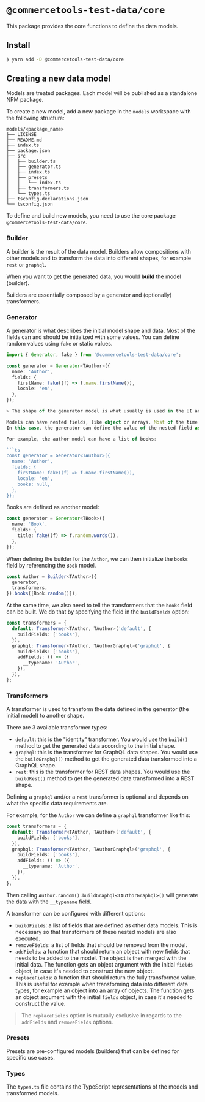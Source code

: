 # `@commercetools-test-data/core`

This package provides the core functions to define the data models.

## Install

```bash
$ yarn add -D @commercetools-test-data/core
```

## Creating a new data model

Models are treated packages. Each model will be published as a standalone NPM package.

To create a new model, add a new package in the `models` workspace with the following structure:

```
models/<package_name>
├── LICENSE
├── README.md
├── index.ts
├── package.json
├── src
│   ├── builder.ts
│   ├── generator.ts
│   ├── index.ts
│   ├── presets
│   │   └── index.ts
│   ├── transformers.ts
│   └── types.ts
├── tsconfig.declarations.json
└── tsconfig.json
```

To define and build new models, you need to use the core package `@commercetools-test-data/core`.

### Builder

A builder is the result of the data model. Builders allow compositions with other models and to transform the data into different shapes, for example `rest` or `graphql`.

When you want to get the generated data, you would **build** the model (builder).

Builders are essentially composed by a generator and (optionally) transformers.

### Generator

A generator is what describes the initial model shape and data. Most of the fields can and should be initialized with some values. You can define random values using `fake` or static values.

```ts
import { Generator, fake } from '@commercetools-test-data/core';

const generator = Generator<TAuthor>({
  name: 'Author',
  fields: {
    firstName: fake((f) => f.name.firstName()),
    locale: 'en',
  },
});

> The shape of the generator model is what usually is used in the UI and does not need transformation.

Models can have nested fields, like object or arrays. Most of the time those are also defined as models.
In this case, the generator can define the value of the nested field as `null`. Those nested models are then built in the builder and or the transformers.

For example, the author model can have a list of books:

```ts
const generator = Generator<TAuthor>({
  name: 'Author',
  fields: {
    firstName: fake((f) => f.name.firstName()),
    locale: 'en',
    books: null,
  },
});
```

Books are defined as another model:

```ts
const generator = Generator<TBook>({
  name: 'Book',
  fields: {
    title: fake((f) => f.random.words()),
  },
});
```

When defining the builder for the `Author`, we can then initialize the `books` field by referencing the `Book` model.

```ts
const Author = Builder<TAuthor>({
  generator,
  transformers,
}).books([Book.random()]);
```

At the same time, we also need to tell the transformers that the `books` field can be built. We do that by specifying the field in the `buildFields` option:

```ts
const transformers = {
  default: Transformer<TAuthor, TAuthor>('default', {
    buildFields: ['books'],
  }),
  graphql: Transformer<TAuthor, TAuthorGraphql>('graphql', {
    buildFields: ['books'],
    addFields: () => ({
      __typename: 'Author',
    }),
  }),
};
```

### Transformers

A transformer is used to transform the data defined in the generator (the initial model) to another shape.

There are 3 available transformer types:

- `default`: this is the "identity" transformer. You would use the `build()` method to get the generated data according to the initial shape.
- `graphql`: this is the transformer for GraphQL data shapes. You would use the `buildGraphql()` method to get the generated data transformed into a GraphQL shape.
- `rest`: this is the transformer for REST data shapes. You would use the `buildRest()` method to get the generated data transformed into a REST shape.

Defining a `graphql` and/or a `rest` transformer is optional and depends on what the specific data requirements are.

For example, for the `Author` we can define a `graphql` transformer like this:

```ts
const transformers = {
  default: Transformer<TAuthor, TAuthor>('default', {
    buildFields: ['books'],
  }),
  graphql: Transformer<TAuthor, TAuthorGraphql>('graphql', {
    buildFields: ['books'],
    addFields: () => ({
      __typename: 'Author',
    }),
  }),
};
```

Then calling `Author.random().buildGraphql<TAuthorGraphql>()` will generate the data with the `__typename` field.

A transformer can be configured with different options:

- `buildFields`: a list of fields that are defined as other data models. This is necessary so that transformers of these nested models are also executed.
- `removeFields`: a list of fields that should be removed from the model.
- `addFields`: a function that should return an object with new fields that needs to be added to the model. The object is then merged with the initial data.
  The function gets an object argument with the initial `fields` object, in case it's needed to construct the new object.
- `replaceFields`: a function that should return the fully transformed value. This is useful for example when transforming data into different data types, for example an object into an array of objects.
  The function gets an object argument with the initial `fields` object, in case it's needed to construct the value.

> The `replaceFields` option is mutually exclusive in regards to the `addFields` and `removeFields` options.

### Presets

Presets are pre-configured models (builders) that can be defined for specific use cases.

### Types

The `types.ts` file contains the TypeScript representations of the models and transformed models.
